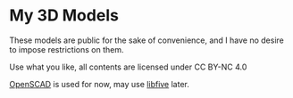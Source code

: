 # My 3D Models

These models are public for the sake of convenience, and I have no desire to impose restrictions on them.

Use what you like, all contents are licensed under CC BY-NC 4.0

[OpenSCAD](https://openscad.org/) is used for now, may use [libfive](https://libfive.com/) later.

